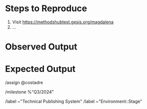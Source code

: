 # Steps to Reproduce

1. Visit https://methodshubtest.gesis.org/magdalena
2. ...

# Observed Output

# Expected Output

<!-- GitLab quick actions -->

/assign @costadre

/milestone %"Q3/2024"

/label ~"Technical Publishing System"
/label ~"Environment::Stage"
